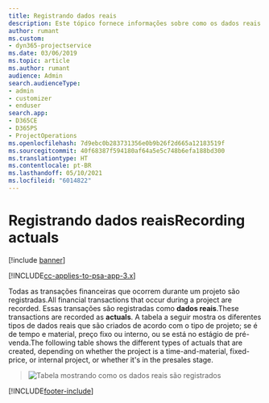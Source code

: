 ```yaml
---
title: Registrando dados reais
description: Este tópico fornece informações sobre como os dados reais são registrados.
author: rumant
ms.custom:
- dyn365-projectservice
ms.date: 03/06/2019
ms.topic: article
ms.author: rumant
audience: Admin
search.audienceType:
- admin
- customizer
- enduser
search.app:
- D365CE
- D365PS
- ProjectOperations
ms.openlocfilehash: 7d9ebc0b283731356e0b9b26f2d665a12183519f
ms.sourcegitcommit: 40f68387f594180af64a5e5c748b6efa188bd300
ms.translationtype: HT
ms.contentlocale: pt-BR
ms.lasthandoff: 05/10/2021
ms.locfileid: "6014822"
---
```

# <a name="recording-actuals"></a><span data-ttu-id="e0b6d-103">Registrando dados reais</span><span class="sxs-lookup"><span data-stu-id="e0b6d-103">Recording actuals</span></span> 

[!include [banner](../includes/psa-now-project-operations.md)]

[!INCLUDE[cc-applies-to-psa-app-3.x](../includes/cc-applies-to-psa-app-3x.md)]

<span data-ttu-id="e0b6d-104">Todas as transações financeiras que ocorrem durante um projeto são registradas.</span><span class="sxs-lookup"><span data-stu-id="e0b6d-104">All financial transactions that occur during a project are recorded.</span></span> <span data-ttu-id="e0b6d-105">Essas transações são registradas como **dados reais**.</span><span class="sxs-lookup"><span data-stu-id="e0b6d-105">These transactions are recorded as **actuals**.</span></span> <span data-ttu-id="e0b6d-106">A tabela a seguir mostra os diferentes tipos de dados reais que são criados de acordo com o tipo de projeto; se é de tempo e material, preço fixo ou interno, ou se está no estágio de pré-venda.</span><span class="sxs-lookup"><span data-stu-id="e0b6d-106">The following table shows the different types of actuals that are created, depending on whether the project is a time-and-material, fixed-price, or internal project, or whether it's in the presales stage.</span></span>

> ![Tabela mostrando como os dados reais são registrados](media/advanced-table2.png)


[!INCLUDE[footer-include](../includes/footer-banner.md)]